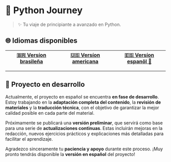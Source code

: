# 🐍 Python Journey

> ✨ Tu viaje de principiante a avanzado en Python.

## 🌐 Idiomas disponibles

| **[🇧🇷 Versíon brasileña](README-BR.md)** | **[🇺🇸 Versíon americana](README.md)** | **[🇪🇸 Versíon espanõl 🌟](README-ES.md)** |
|:-----------------------------------------------------------------------------------------------------:|:----------------------------------------------------------------------------------------------:|:------------------------------------------------------------------------------------------------:|

---

## 🔧 Proyecto en desarrollo

Actualmente, el proyecto en español se encuentra **en fase de desarrollo**.
Estoy trabajando en la **adaptación completa del contenido**, la **revisión de materiales** y la **traducción técnica**, con el objetivo de garantizar la mejor calidad posible en cada parte del material.

Próximamente se publicará una **versión preliminar**, que servirá como base para una serie de **actualizaciones continuas**. Estas incluirán mejoras en la redacción, nuevos ejercicios prácticos y explicaciones más detalladas para facilitar el aprendizaje.

Agradezco sinceramente tu **paciencia y apoyo** durante este proceso.
¡Muy pronto tendrás disponible la **versión en español** del proyecto!
